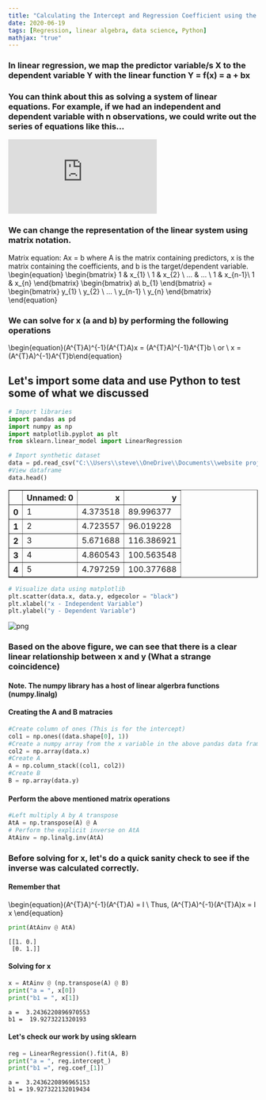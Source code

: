 ```yaml
---
title: "Calculating the Intercept and Regression Coefficient using the Matrix Inverse in Python"
date: 2020-06-19
tags: [Regression, linear algebra, data science, Python]
mathjax: "true"
---
```


### In linear regression, we map the predictor variable/s X to the dependent variable Y with the linear function Y = f(x) = a + bx

### You can think about this as solving a system of linear equations. For example, if we had an independent and dependent variable with n observations, we could write out the series of equations like this...

![first equation](https://latex.codecogs.com/gif.latex?%5Cbegin%7Balign*%7D%20y_%7B1%7D%20%3D%20a%20&plus;%20b_%7B1%7Dx_%7B1%7D%20%5C%5C%20y_%7B2%7D%20%3D%20a%20&plus;%20b_%7B1%7Dx_%7B2%7D%20%5C%5C%20..............%20%5C%5C%20y_%7Bn-1%7D%20%3D%20a%20&plus;%20b_%7B1%7Dx_%7Bn-1%7D%5C%5C%20y_%7Bn%7D%20%3D%20a%20&plus;%20b_%7B1%7Dx_%7Bn%7D%20%5Cend%7Balign*%7D)

### We can change the representation of the linear system using matrix notation. 
Matrix equation: Ax = b where A is the matrix containing predictors, x is the matrix containing the coefficients, and b is the target/dependent variable.
\begin{equation}
    \begin{bmatrix}
    1  & x_{1} \\
    1 & x_{2} \\
    ... & ... \\
    1 & x_{n-1}\\
    1 & x_{n}
    \end{bmatrix} 
    \begin{bmatrix}
    a\\
    b_{1}
    \end{bmatrix} =
    \begin{bmatrix}
    y_{1} \\
    y_{2} \\
    ... \\
    y_{n-1} \\
    y_{n}
    \end{bmatrix} 
\end{equation}


### We can solve for x (a and b) by performing the following operations
\begin{equation}(A^{T}A)^{-1}(A^{T}A)x = (A^{T}A)^{-1}A^{T}b \ or \ x = (A^{T}A)^{-1}A^{T}b\end{equation}


## Let's import some data and use Python to test some of what we discussed 


```python
# Import libraries
import pandas as pd 
import numpy as np
import matplotlib.pyplot as plt
from sklearn.linear_model import LinearRegression
```


```python
# Import synthetic dataset 
data = pd.read_csv("C:\\Users\\steve\\OneDrive\\Documents\\website projects\\statistics\\synthetic data\\simple_regression.csv")
#View dataframe
data.head()
```




<div>
<style scoped>
    .dataframe tbody tr th:only-of-type {
        vertical-align: middle;
    }

    .dataframe tbody tr th {
        vertical-align: top;
    }

    .dataframe thead th {
        text-align: right;
    }
</style>
<table border="1" class="dataframe">
  <thead>
    <tr style="text-align: right;">
      <th></th>
      <th>Unnamed: 0</th>
      <th>x</th>
      <th>y</th>
    </tr>
  </thead>
  <tbody>
    <tr>
      <th>0</th>
      <td>1</td>
      <td>4.373518</td>
      <td>89.996377</td>
    </tr>
    <tr>
      <th>1</th>
      <td>2</td>
      <td>4.723557</td>
      <td>96.019228</td>
    </tr>
    <tr>
      <th>2</th>
      <td>3</td>
      <td>5.671688</td>
      <td>116.386921</td>
    </tr>
    <tr>
      <th>3</th>
      <td>4</td>
      <td>4.860543</td>
      <td>100.563548</td>
    </tr>
    <tr>
      <th>4</th>
      <td>5</td>
      <td>4.797259</td>
      <td>100.377688</td>
    </tr>
  </tbody>
</table>
</div>




```python
# Visualize data using matplotlib
plt.scatter(data.x, data.y, edgecolor = "black")
plt.xlabel("x - Independent Variable")
plt.ylabel("y - Dependent Variable")
```

![png](output_8_1.png)


### Based on the above figure, we can see that there is a clear linear relationship between x and y (What a strange coincidence)

#### Note. The numpy library has a host of linear algerbra functions (numpy.linalg)

#### Creating the A and B matracies


```python
#Create column of ones (This is for the intercept)
col1 = np.ones((data.shape[0], 1)) 
#Create a numpy array from the x variable in the above pandas data frame
col2 = np.array(data.x)
#Create A
A = np.column_stack((col1, col2))
#Create B
B = np.array(data.y)
```

#### Perform the above mentioned matrix operations


```python
#Left multiply A by A transpose
AtA = np.transpose(A) @ A
# Perform the explicit inverse on AtA
AtAinv = np.linalg.inv(AtA)
```

### Before solving for x, let's do a quick sanity check to see if the inverse was calculated correctly.
#### Remember that 
\begin{equation}(A^{T}A)^{-1}(A^{T}A) = I \ Thus,
(A^{T}A)^{-1}(A^{T}A)x = I x \end{equation}


```python
print(AtAinv @ AtA)
```

    [[1. 0.]
     [0. 1.]]
    

#### Solving for x


```python
x = AtAinv @ (np.transpose(A) @ B)
print("a = ", x[0])
print("b1 = ", x[1])
```

    a =  3.2436220896970553
    b1 =  19.9273221320193
    

#### Let's check our work by using sklearn


```python
reg = LinearRegression().fit(A, B)
print("a = ", reg.intercept_)
print("b1 =", reg.coef_[1])
```

    a =  3.2436220896965153
    b1 = 19.927322132019434
    
